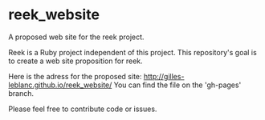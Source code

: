 reek_website
============

A proposed web site for the reek project.

Reek is a Ruby project independent of this project. This repository's goal is to create a web site proposition for reek.

Here is the adress for the proposed site: http://gilles-leblanc.github.io/reek_website/
You can find the file on the 'gh-pages' branch.

Please feel free to contribute code or issues.
